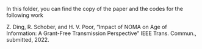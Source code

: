 In this folder, you can find the copy of the paper and the codes for the following work

Z. Ding, R. Schober, and H. V. Poor, “Impact of NOMA on Age of Information: A Grant-Free Transmission Perspective” IEEE Trans.  Commun., submitted, 2022.
